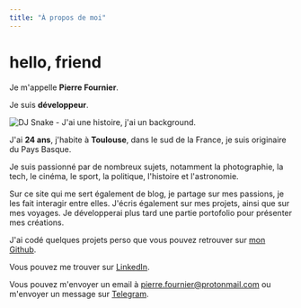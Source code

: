 ```yaml
---
title: "À propos de moi"
---
```


# hello, friend

Je m'appelle __Pierre Fournier__.

Je suis __développeur__.

![DJ Snake - J'ai une histoire, j'ai un background.](https://res.cloudinary.com/pierrefournier-dev/image/upload/v1643112597/about/djsnake_d6vk8p.jpg)

J'ai __24 ans__, j'habite à __Toulouse__, dans le sud de la France, je suis originaire du Pays Basque.

Je suis passionné par de nombreux sujets, notamment la photographie, la tech, le cinéma, le sport, la politique, l'histoire et l'astronomie. 

Sur ce site qui me sert également de blog, je partage sur mes passions, je les fait interagir entre elles. J'écris également sur mes projets, ainsi que sur mes voyages. Je développerai plus tard une partie portofolio pour présenter mes créations.

J'ai codé quelques projets perso que vous pouvez retrouver sur [mon Github](https://github.com/peiofour).

Vous pouvez me trouver sur [LinkedIn](https://linkedin.com/in/pierrefournier1). 

Vous pouvez m'envoyer un email à <pierre.fournier@protonmail.com> ou m'envoyer un message sur [Telegram](https://t.me/superbasque).
